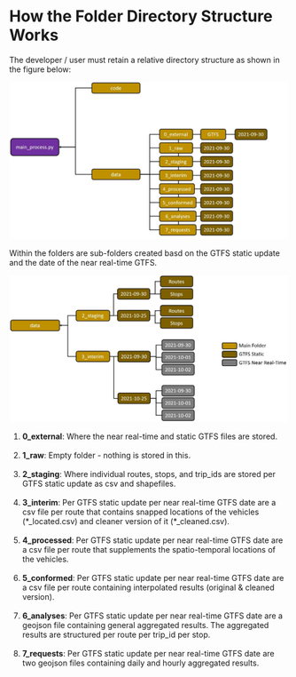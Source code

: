 # How the Folder Directory Structure Works

The developer / user must retain a relative directory structure as shown in the figure below: 

<p align='center' width='500px'><img src='../../img/folder_structure.JPG'></p>

Within the folders are sub-folders created basd on the GTFS static update and the date of the near real-time GTFS. 

<p align='center' width='500px'><img src='../../img/folder_example.JPG'></p>

<ol> 
  <li><strong>0_external</strong>: Where the near real-time and static GTFS files are stored. </li> 
  <br>
  <li><strong>1_raw</strong>: Empty folder - nothing is stored in this.</li>  
  <br>
  <li><strong>2_staging</strong>: Where individual routes, stops, and trip_ids are stored per GTFS static update as csv and shapefiles. </li> 
  <br>
  <li><strong>3_interim</strong>: Per GTFS static update per near real-time GTFS date are a csv file per route that contains snapped locations of the vehicles (*_located.csv) and cleaner version of it (*_cleaned.csv).</li> 
  <br>
  <li><strong>4_processed</strong>: Per GTFS static update per near real-time GTFS date are a csv file per route that supplements the spatio-temporal locations of the vehicles.</li>
  <br>
  <li><strong>5_conformed</strong>: Per GTFS static update per near real-time GTFS date are a csv file per route containing interpolated results (original & cleaned version). </li>
  <br>
  <li><strong>6_analyses</strong>: Per GTFS static update per near real-time GTFS date are a geojson file containing general aggregated results. The aggregated results are structured per route per trip_id per stop.</li>
  <br>
  <li><strong>7_requests</strong>: Per GTFS static update per near real-time GTFS date are two geojson files containing daily and hourly aggregated results.</li>
 </ol>
